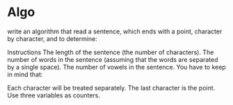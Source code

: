 # Algo
write an algorithm that read a sentence, which ends with a point, character by character, and to determine:

 

Instructions
The length of the sentence (the number of characters).
The number of words in the sentence (assuming that the words are separated by a single space).
The number of vowels in the sentence.
You have to keep in mind that: 

Each character will be treated separately.
The last character is the point.
Use three variables as counters.
